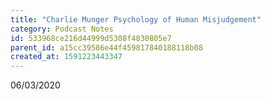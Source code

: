 ```yaml
---
title: "Charlie Munger Psychology of Human Misjudgement"
category: Podcast Notes
id: 533968ce216d44999d5308f4830805e7
parent_id: a15cc39586e44f459817840188118b08
created_at: 1591223443347
---
```


06/03/2020


    